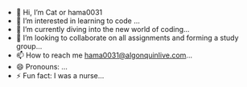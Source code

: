 - 👋 Hi, I’m Cat or hama0031
- 👀 I’m interested in learning to code ...
- 🌱 I’m currently diving into the new world of coding...
- 💞️ I’m looking to collaborate on all assignments and forming a study group...
- 📫 How to reach me hama0031@algonquinlive.com...
- 😄 Pronouns: ...
- ⚡ Fun fact: I was a nurse...

<!---
hama0031/hama0031 is a ✨ special ✨ repository because its `README.md` (this file) appears on your GitHub profile.
You can click the Preview link to take a look at your changes.
--->
